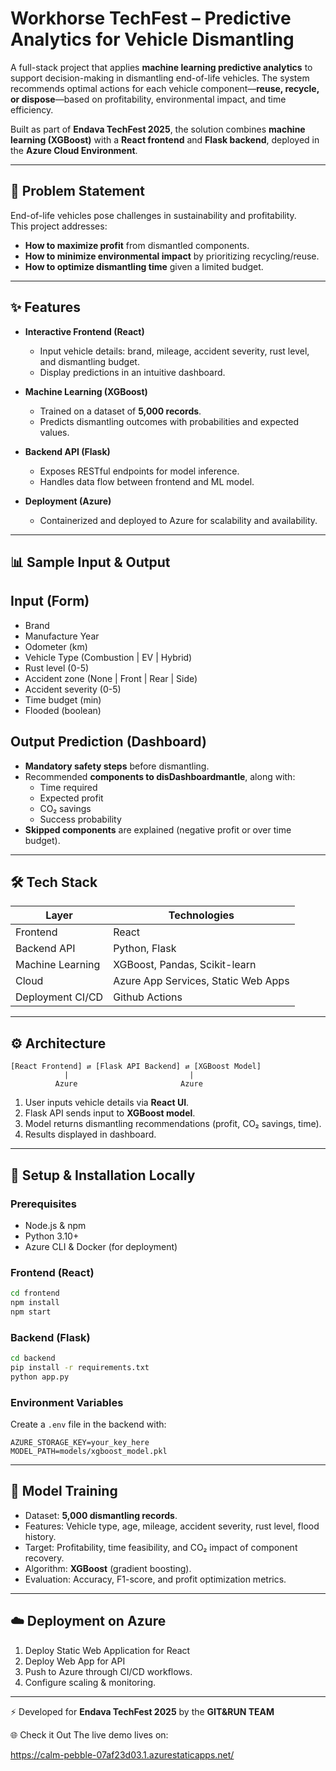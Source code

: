 # Workhorse TechFest – Predictive Analytics for Vehicle Dismantling

A full-stack project that applies **machine learning predictive analytics** to support decision-making in dismantling end-of-life vehicles. The system recommends optimal actions for each vehicle component—**reuse, recycle, or dispose**—based on profitability, environmental impact, and time efficiency.

Built as part of **Endava TechFest 2025**, the solution combines **machine learning (XGBoost)** with a **React frontend** and **Flask backend**, deployed in the **Azure Cloud Environment**.

---

## 🚗 Problem Statement

End-of-life vehicles pose challenges in sustainability and profitability.  
This project addresses:

- **How to maximize profit** from dismantled components.
- **How to minimize environmental impact** by prioritizing recycling/reuse.
- **How to optimize dismantling time** given a limited budget.

---

## ✨ Features

- **Interactive Frontend (React)**

  - Input vehicle details: brand, mileage, accident severity, rust level, and dismantling budget.
  - Display predictions in an intuitive dashboard.

- **Machine Learning (XGBoost)**

  - Trained on a dataset of **5,000 records**.
  - Predicts dismantling outcomes with probabilities and expected values.

- **Backend API (Flask)**

  - Exposes RESTful endpoints for model inference.
  - Handles data flow between frontend and ML model.

- **Deployment (Azure)**
  - Containerized and deployed to Azure for scalability and availability.

---

## 📊 Sample Input & Output

## Input (Form)

- Brand
- Manufacture Year
- Odometer (km)
- Vehicle Type (Combustion | EV | Hybrid)
- Rust level (0-5)
- Accident zone (None | Front | Rear | Side)
- Accident severity (0-5)
- Time budget (min)
- Flooded (boolean)

## Output Prediction (Dashboard)

- **Mandatory safety steps** before dismantling.
- Recommended **components to disDashboardmantle**, along with:
  - Time required
  - Expected profit
  - CO₂ savings
  - Success probability
- **Skipped components** are explained (negative profit or over time budget).

---

## 🛠 Tech Stack

| Layer            | Technologies                                  |
| ---------------- | --------------------------------------------- |
| Frontend         | React                                         |
| Backend API      | Python, Flask                                 |
| Machine Learning | XGBoost, Pandas, Scikit-learn                 |
| Cloud            | Azure App Services, Static Web Apps           |
| Deployment CI/CD | Github Actions                                |

---

## ⚙️ Architecture

```text
[React Frontend] ⇄ [Flask API Backend] ⇄ [XGBoost Model]
            |                           |
          Azure                       Azure
```

1. User inputs vehicle details via **React UI**.
2. Flask API sends input to **XGBoost model**.
3. Model returns dismantling recommendations (profit, CO₂ savings, time).
4. Results displayed in dashboard.

---

## 🚀 Setup & Installation Locally

### Prerequisites

- Node.js & npm
- Python 3.10+
- Azure CLI & Docker (for deployment)

### Frontend (React)

```bash
cd frontend
npm install
npm start
```

### Backend (Flask)

```bash
cd backend
pip install -r requirements.txt
python app.py
```

### Environment Variables

Create a `.env` file in the backend with:

```
AZURE_STORAGE_KEY=your_key_here
MODEL_PATH=models/xgboost_model.pkl
```

---

## 🔬 Model Training

- Dataset: **5,000 dismantling records**.
- Features: Vehicle type, age, mileage, accident severity, rust level, flood history.
- Target: Profitability, time feasibility, and CO₂ impact of component recovery.
- Algorithm: **XGBoost** (gradient boosting).
- Evaluation: Accuracy, F1-score, and profit optimization metrics.

---

## ☁️ Deployment on Azure

1. Deploy Static Web Application for React
2. Deploy Web App for API
3. Push to Azure through CI/CD workflows.
4. Configure scaling & monitoring.

---

⚡ Developed for **Endava TechFest 2025** by the **GIT&RUN TEAM**

🌐 Check it Out
The live demo lives on:

https://calm-pebble-07af23d03.1.azurestaticapps.net/
